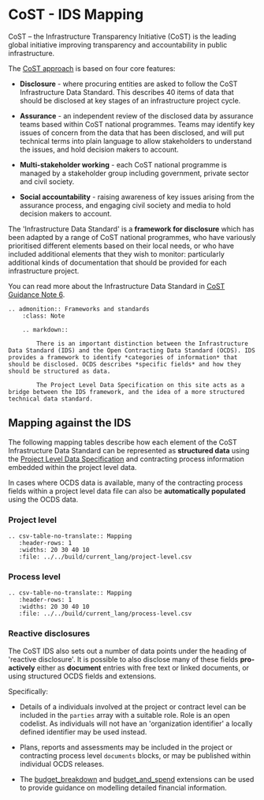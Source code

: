 <style>
.wy-nav-content {
max-width: 1200px;
}</style>

# CoST - IDS Mapping

CoST – the Infrastructure Transparency Initiative (CoST) is the leading global initiative improving transparency and accountability in public infrastructure.

The [CoST approach](http://infrastructuretransparency.org/our-approach/) is based on four core features:

* **Disclosure** - where procuring entities are asked to follow the CoST Infrastructure Data Standard. This describes 40 items of data that should be disclosed at key stages of an infrastructure project cycle.

* **Assurance** -  an independent review of the disclosed data by assurance teams based within CoST national programmes. Teams may identify key issues of concern from the data that has been disclosed, and will put technical terms into plain language to allow stakeholders to understand the issues, and hold decision makers to account. 

* **Multi-stakeholder working** - each CoST national programme is managed by a stakeholder group including government, private sector and civil society.

* **Social accountability** - raising awareness of key issues arising from the assurance process, and engaging civil society and media to hold decision makers to account. 

The 'Infrastructure Data Standard' is a **framework for disclosure** which has been adapted by a range of CoST national programmes, who have variously prioritised different elements based on their local needs, or who have included additional elements that they wish to monitor: particularly additional kinds of documentation that should be provided for each infrastructure project.

You can read more about the Infrastructure Data Standard in [CoST Guidance Note 6](http://infrastructuretransparency.org/resource/guidance-note-6-designing-a-disclosure-process/). 

```eval_rst
.. admonition:: Frameworks and standards
    :class: Note

    .. markdown:: 

        There is an important distinction between the Infrastructure Data Standard (IDS) and the Open Contracting Data Standard (OCDS). IDS provides a framework to identify *categories of information* that should be disclosed. OCDS describes *specific fields* and how they should be structured as data. 

        The Project Level Data Specification on this site acts as a bridge between the IDS framework, and the idea of a more structured technical data standard. 

```

## Mapping against the IDS 

<!-- Note - mappings come from https://docs.google.com/spreadsheets/d/1tpXKCrNY1vUEPo6O1j-GPhxgSna7CZ5uwz_eTNLEOr8/edit#gid=2054628701 -->

The following mapping tables describe how each element of the CoST Infrastructure Data Standard can be represented as **structured data** using the [Project Level Data Specification](../projects/index.md) and contracting process information embedded within the project level data.

In cases where OCDS data is available, many of the contracting process fields within a project level data file can also be **automatically populated** using the OCDS data. 

<!--TODO - Format better into the stages of CoST disclosure -->

### Project level

```eval_rst
.. csv-table-no-translate:: Mapping
   :header-rows: 1
   :widths: 20 30 40 10
   :file: ../../build/current_lang/project-level.csv
```

### Process level

```eval_rst
.. csv-table-no-translate:: Mapping
   :header-rows: 1
   :widths: 20 30 40 10
   :file: ../../build/current_lang/process-level.csv
```

### Reactive disclosures

The CoST IDS also sets out a number of data points under the heading of 'reactive disclosure'. It is possible to also disclose many of these fields **pro-actively** either as **document** entries with free text or linked documents, or using structured OCDS fields and extensions.

Specifically:

* Details of a individuals involved at the project or contract level can be included in the ``parties`` array with a suitable role. Role is an open codelist. As individuals will not have an 'organization identifier' a locally defined identifier may be used instead. 

* Plans, reports and assessments may be included in the project or contracting process level `documents` blocks, or may be published within individual OCDS releases. 

* The [budget_breakdown](https://github.com/open-contracting-extensions/ocds_budget_breakdown_extension) and [budget_and_spend](https://github.com/open-contracting-extensions/ocds_budget_and_spend_extension) extensions can be used to provide guidance on modelling detailed financial information.

